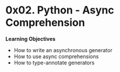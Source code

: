 # 0x02. Python - Async Comprehension

**Learning Objectives**
* How to write an asynchronous generator
* How to use async comprehensions
* How to type-annotate generators